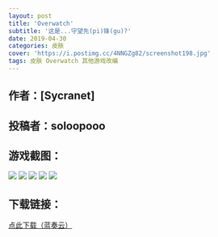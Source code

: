 ```yaml
---
layout: post
title: 'Overwatch'
subtitle: '这是...守望先(pi)锋(gu)?'
date: 2019-04-30
categories: 皮肤
cover: 'https://i.postimg.cc/4NNGZg82/screenshot198.jpg'
tags: 皮肤 Overwatch 其他游戏改编
---
```


## 作者：[Sycranet]

## 投稿者：soloopooo

## 游戏截图：

<img src="https://i.postimg.cc/G3D8Ykdn/screenshot195.jpg">

<img src="https://i.postimg.cc/Yq3SfRPZ/screenshot196.jpg">

<img src="https://i.postimg.cc/Kc5bdz5g/screenshot197.jpg">

<img src="https://i.postimg.cc/4NNGZg82/screenshot198.jpg">

<img src="https://i.postimg.cc/wvpKr8yV/screenshot199.jpg">



## 下载链接：

[点此下载（蓝奏云）](https://www.lanzous.com/i3ssj9c)